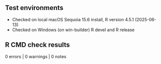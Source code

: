 ## Test environments
* Checked on local macOS Sequoia 15.6 install, R version 4.5.1 (2025-06-13)
* Checked on Windows (on win-builder) R devel and R release

## R CMD check results
0 errors | 0 warnings | 0 notes
